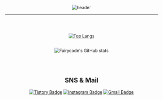 
<div align=center>
  
![header](https://capsule-render.vercel.app/api?type=slice&color=gradient&customColorList=0,&height=200&section=header&text=Seay0's%20Github!&fontSize=60&animation=blink)

<!-- ## <img src="https://slackmojis.com/emojis/10521-meow_code/download" width="30"/> Hello World !  -->
</div>

---

</br>
</br>
<div align=center>
  
[![Top Langs](https://github-readme-stats.vercel.app/api/top-langs/?username=seay0&show_icons=true&theme=dracula&hide=c%23,powershell,shell,html,scss,css)](https://github.com/anuraghazra/github-readme-stats)  
  </br>

![Fairycode's GitHub stats](https://github-readme-stats.vercel.app/api?username=seay0&show_icons=true&theme=dracula)




</div>

</br>
</br>

<div align=center>
  
  ## SNS & Mail

[![Tistory Badge](https://img.shields.io/badge/-Tistory-000000?style=flat-square&logo=tistory&logoColor=white&link=https://fairycode.tistory.com/)](https://fairycode.tistory.com/)
[![Instagram Badge](https://img.shields.io/badge/-Instagram-dd2a7b?style=flat-square&logo=instagram&logoColor=white&link=https://www.instagram.com/noeyaes/)](https://www.instagram.com/noeyaes/) 
[![Gmail Badge](https://img.shields.io/badge/-Gmail-d14836?style=flat-square&logo=Gmail&logoColor=white&link=mailto:qheosksek106@gmail.com)](mailto:qheosksek106@gmail.com)


</div>




<!-- [![Readme Card](https://github-readme-stats.vercel.app/api/pin/?username=Hoonology&repo=github-readme-stats)](https://github.com/Hoonology/github-readme-stats) -->

<!-- ![Anurag's GitHub stats](https://github-readme-stats.vercel.app/api?username=DevOpsHoony&show_icons=true&theme=radical) -->




